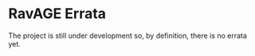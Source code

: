 # RavAGE Errata

The project is still under development so, by definition, there is no errata yet.


